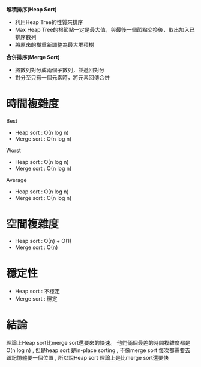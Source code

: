  **堆積排序(Heap Sort)**
  * 利用Heap Tree的性質來排序
  * Max Heap Tree的根節點一定是最大值，與最後一個節點交換後，取出加入已排序數列
  * 將原來的樹重新調整為最大堆積樹

 **合併排序(Merge Sort)**
  * 將數列對分成兩個子數列，並遞回對分
  * 對分至只有一個元素時，將元素回傳合併
  
 # 時間複雜度

 Best
  * Heap sort : Ο(n log n)
  * Merge sort : Ο(n log n)
  
 Worst
  * Heap sort : Ο(n log n)
  * Merge sort : Ο(n log n)
  
 Average
  * Heap sort : Ο(n log n)
  * Merge sort : Ο(n log n)
  
 # 空間複雜度
  * Heap sort : Ο(n) + Ο(1)
  * Merge sort : Ο(n)
  
 # 穩定性
  * Heap sort : 不穩定
  * Merge sort : 穩定
  
 # 結論
 理論上Heap sort比merge sort還要來的快速。
 他們倆個最差的時間複雜度都是 O(n log n) , 但是heap sort 是in-place sorting , 不像merge sort 每次都需要去跟記憶體要一個位置 , 所以說Heap sort 理論上是比merge sort還要快
